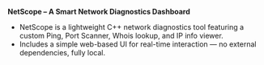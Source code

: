 **NetScope – A Smart Network Diagnostics Dashboard**  

- NetScope is a lightweight C++ network diagnostics tool featuring a custom Ping, Port Scanner, Whois lookup, and IP info viewer.  
- Includes a simple web-based UI for real-time interaction — no external dependencies, fully local.